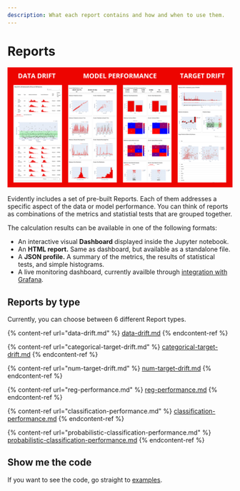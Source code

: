 ```yaml
---
description: What each report contains and how and when to use them.
---
```


# Reports

![](../.gitbook/assets/image%20(2).png)

Evidently includes a set of pre-built Reports. Each of them addresses a specific aspect of the data or model performance. You can think of reports as combinations of the metrics and statistial tests that are grouped together.  

The calculation results can be available in one of the following formats:

* An interactive visual **Dashboard** displayed inside the Jupyter notebook.
* An **HTML report.** Same as dashboard, but available as a standalone file.
* A **JSON profile.** A summary of the metrics, the results of statistical tests, and simple histograms.
* A live monitoring dashboard, currently availble through [integration with Grafana](../integrations/evidently-and-grafana).

## Reports by type

Currently, you can choose between 6 different Report types.

{% content-ref url="data-drift.md" %}
[data-drift.md](data-drift.md)
{% endcontent-ref %}

{% content-ref url="categorical-target-drift.md" %}
[categorical-target-drift.md](categorical-target-drift.md)
{% endcontent-ref %}

{% content-ref url="num-target-drift.md" %}
[num-target-drift.md](num-target-drift.md)
{% endcontent-ref %}

{% content-ref url="reg-performance.md" %}
[reg-performance.md](reg-performance.md)
{% endcontent-ref %}

{% content-ref url="classification-performance.md" %}
[classification-performance.md](classification-performance.md)
{% endcontent-ref %}

{% content-ref url="probabilistic-classification-performance.md" %}
[probabilistic-classification-performance.md](probabilistic-classification-performance.md)
{% endcontent-ref %}

## Show me the code

If you want to see the code, go straight to [examples](../get-started/examples.md).
